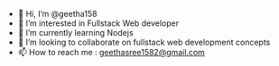 - 👋 Hi, I’m @geetha158
- 👀 I’m interested in Fullstack Web developer
- 🌱 I’m currently learning Nodejs
- 💞️ I’m looking to collaborate on fullstack web development concepts
- 📫 How to reach me : geethasree1582@gmail.com


